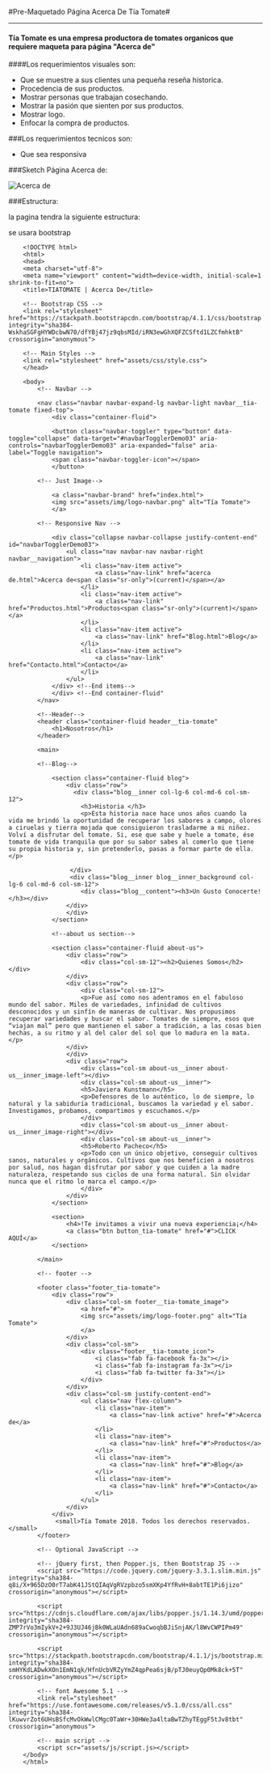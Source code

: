 #Pre-Maquetado Página Acerca De Tía Tomate#
____

#### Tía Tomate es una empresa productora de tomates organicos que requiere maqueta para página "Acerca de"


####Los requerimientos visuales son:

- Que se muestre a sus clientes una pequeña reseña historica.
- Procedencia de sus productos.
- Mostrar personas que trabajan cosechando.
- Mostrar la pasión que sienten por sus productos.
- Mostrar logo.
- Enfocar la compra de productos.

###Los requerimientos tecnícos son:

- Que sea responsiva
 
###Sketch Página Acerca de:


![Acerca de](assets/img/maqueta-acerca-de.jpeg)

###Estructura:

la pagina tendra la siguiente estructura:

se usara bootstrap





		<!DOCTYPE html>
		<html>
		<head>
		<meta charset="utf-8">
		<meta name="viewport" content="width=device-width, initial-scale=1 shrink-to-fit=no">
		<title>TIATOMATE | Acerca De</title>
	
		<!-- Bootstrap CSS -->
    	<link rel="stylesheet" href="https://stackpath.bootstrapcdn.com/bootstrap/4.1.1/css/bootstrap.min.css" integrity="sha384-WskhaSGFgHYWDcbwN70/dfYBj47jz9qbsMId/iRN3ewGhXQFZCSftd1LZCfmhktB" crossorigin="anonymous">

		<!-- Main Styles -->
		<link rel="stylesheet" href="assets/css/style.css">
		</head>

		<body>
			<!-- Navbar -->
			
			<nav class="navbar navbar-expand-lg navbar-light navbar__tia-tomate fixed-top">
				<div class="container-fluid">
			
				<button class="navbar-toggler" type="button" data-toggle="collapse" data-target="#navbarTogglerDemo03" aria-controls="navbarTogglerDemo03" aria-expanded="false" aria-label="Toggle navigation">
				<span class="navbar-toggler-icon"></span>
				</button>

			<!-- Just Image-->

				<a class="navbar-brand" href="index.html">
    			<img src="assets/img/logo-navbar.png" alt="Tía Tomate">
				</a>
				
			<!-- Responsive Nav -->

				<div class="collapse navbar-collapse justify-content-end" id="navbarTogglerDemo03">
					<ul class="nav navbar-nav navbar-right navbar__navigation">
						<li class="nav-item active">
							<a class="nav-link" href="acerca de.html">Acerca de<span class="sr-only">(current)</span></a>
						</li>
						<li class="nav-item active">
							<a class="nav-link" href="Productos.html">Productos<span class="sr-only">(current)</span></a>
						</li>
						<li class="nav-item active">
							<a class="nav-link" href="Blog.html">Blog</a>
						</li>
						<li class="nav-item active">
							<a class="nav-link" href="Contacto.html">Contacto</a>
						</li>
					</ul>
				</div> <!--End items-->
				</div> <!--End container-fluid"
			</nav>
			
			<!--Header-->
			<header class="container-fluid header__tia-tomate"
				<h1>Nosotros</h1>
			</header>
			
			<main>

			<!--Blog-->
			
				<section class="container-fluid blog">
				    <div class="row">
				      <div class="blog__inner col-lg-6 col-md-6 col-sm-12">
				        <h3>Historia </h3>
				        <p>Esta historia nace hace unos años cuando la vida me brindó la oportunidad de recuperar los sabores a campo, olores a ciruelas y tierra mojada que consiguieron trasladarme a mi niñez. Volví a disfrutar del tomate. Si, ese que sabe y huele a tomate, ése tomate de vida tranquila que por su sabor sabes al comerlo que tiene su propia historia y, sin pretenderlo, pasas a formar parte de ella.</p>
				        
				     </div>
				     <div class="blog__inner blog__inner_background col-lg-6 col-md-6 col-sm-12">
						<div class="blog__content"><h3>Un Gusto Conocerte!</h3></div>
					</div>
				    </div>
				</section>
				
				<!--about us section-->

				<section class="container-fluid about-us">
					<div class="row">
						<div class="col-sm-12"><h2>Quienes Somos</h2></div>
					</div>
					<div class="row">
						<div class="col-sm-12">
						<p>Fue así como nos adentramos en el fabuloso mundo del sabor. Miles de variedades, infinidad de cultivos desconocidos y un sinfín de maneras de cultivar. Nos propusimos recuperar variedades y buscar el sabor. Tomates de siempre, esos que “viajan mal” pero que mantienen el sabor a tradición, a las cosas bien hechas, a su ritmo y al del calor del sol que lo madura en la mata.</p>
					</div>
					</div>
					<div class="row">
						<div class="col-sm about-us__inner about-us__inner_image-left"></div>
						<div class="col-sm about-us__inner">
						<h5>Javiera Kunstmann</h5>
						<p>Defensores de lo auténtico, lo de siempre, lo natural y la sabiduría tradicional, buscamos la variedad y el sabor. Investigamos, probamos, compartimos y escuchamos.</p>
						</div>
						<div class="col-sm about-us__inner about-us__inner_image-right"></div>
						<div class="col-sm about-us__inner">
						<h5>Roberto Pacheco</h5>
						<p>Todo con un único objetivo, conseguir cultivos sanos, naturales y orgánicos. Cultivos que nos beneficien a nosotros por salud, nos hagan disfrutar por sabor y que cuiden a la madre naturaleza, respetando sus ciclos de una forma natural. Sin olvidar nunca que el ritmo lo marca el campo.</p>
						</div>
					</div>
				</section>

				<section>
					<h4>!Te invitamos a vivir una nueva experiencia¡</h4>
					<a class="btn button_tia-tomate" href="#">CLICK AQUÍ</a>
				</section>

			</main>

			<!-- footer -->

			<footer class="footer_tia-tomate">
				<div class="row">
					<div class="col-sm footer__tia-tomate_image">
						<a href="#">
	    				<img src="assets/img/logo-footer.png" alt="Tía Tomate">
						</a>
					</div>
					<div class="col-sm">
						<div class="footer__tia-tomate_icon">
							<i class="fab fa-facebook fa-3x"></i>
							<i class="fab fa-instagram fa-3x"></i>
							<i class="fab fa-twitter fa-3x"></i>
						</div>
					</div>
					<div class="col-sm justify-content-end">
						<ul class="nav flex-column">
							<li class="nav-item">
								<a class="nav-link active" href="#">Acerca de</a>
							</li>
							<li class="nav-item">
								<a class="nav-link" href="#">Productos</a>
							</li>
							<li class="nav-item">
								<a class="nav-link" href="#">Blog</a>
							</li>
							<li class="nav-item">
								<a class="nav-link" href="#">Contacto</a>
							</li>
						</ul>
					</div>
				</div>
				 <small>Tía Tomate 2018. Todos los derechos reservados.</small>
			</footer>

			<!-- Optional JavaScript -->

		    <!-- jQuery first, then Popper.js, then Bootstrap JS -->
		    <script src="https://code.jquery.com/jquery-3.3.1.slim.min.js" integrity="sha384-q8i/X+965DzO0rT7abK41JStQIAqVgRVzpbzo5smXKp4YfRvH+8abtTE1Pi6jizo" crossorigin="anonymous"></script>

		    <script src="https://cdnjs.cloudflare.com/ajax/libs/popper.js/1.14.3/umd/popper.min.js" integrity="sha384-ZMP7rVo3mIykV+2+9J3UJ46jBk0WLaUAdn689aCwoqbBJiSnjAK/l8WvCWPIPm49" crossorigin="anonymous"></script>

		    <script src="https://stackpath.bootstrapcdn.com/bootstrap/4.1.1/js/bootstrap.min.js" integrity="sha384-smHYKdLADwkXOn1EmN1qk/HfnUcbVRZyYmZ4qpPea6sjB/pTJ0euyQp0Mk8ck+5T" crossorigin="anonymous"></script>

			<!-- font Awesome 5.1 -->
			<link rel="stylesheet" href="https://use.fontawesome.com/releases/v5.1.0/css/all.css" integrity="sha384-lKuwvrZot6UHsBSfcMvOkWwlCMgc0TaWr+30HWe3a4ltaBwTZhyTEggF5tJv8tbt" crossorigin="anonymous">

			<!-- main script -->
			<script scr="assets/js/script.js></script>
		</body>
		</html>  


